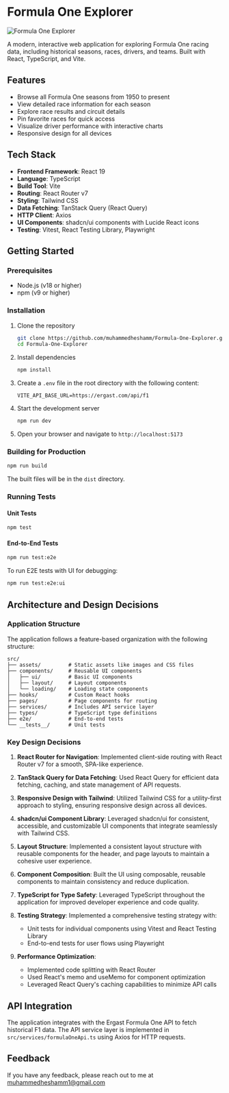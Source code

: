 # Formula One Explorer

![Formula One Explorer](./src/assets/logo.svg)

A modern, interactive web application for exploring Formula One racing data, including historical seasons, races, drivers, and teams. Built with React, TypeScript, and Vite.

## Features

- Browse all Formula One seasons from 1950 to present
- View detailed race information for each season
- Explore race results and circuit details
- Pin favorite races for quick access
- Visualize driver performance with interactive charts
- Responsive design for all devices

## Tech Stack

- **Frontend Framework**: React 19
- **Language**: TypeScript
- **Build Tool**: Vite
- **Routing**: React Router v7
- **Styling**: Tailwind CSS
- **Data Fetching**: TanStack Query (React Query)
- **HTTP Client**: Axios
- **UI Components**: shadcn/ui components with Lucide React icons
- **Testing**: Vitest, React Testing Library, Playwright

## Getting Started

### Prerequisites

- Node.js (v18 or higher)
- npm (v9 or higher)

### Installation

1. Clone the repository

   ```bash
   git clone https://github.com/muhammedheshamm/Formula-One-Explorer.git
   cd Formula-One-Explorer
   ```

2. Install dependencies

   ```bash
   npm install
   ```

3. Create a `.env` file in the root directory with the following content:

   ```
   VITE_API_BASE_URL=https://ergast.com/api/f1
   ```

4. Start the development server

   ```bash
   npm run dev
   ```

5. Open your browser and navigate to `http://localhost:5173`

### Building for Production

```bash
npm run build
```

The built files will be in the `dist` directory.

### Running Tests

#### Unit Tests

```bash
npm test
```

#### End-to-End Tests

```bash
npm run test:e2e
```

To run E2E tests with UI for debugging:

```bash
npm run test:e2e:ui
```

## Architecture and Design Decisions

### Application Structure

The application follows a feature-based organization with the following structure:

```
src/
├── assets/         # Static assets like images and CSS files
├── components/     # Reusable UI components
│   ├── ui/         # Basic UI components
│   ├── layout/     # Layout components
│   └── loading/    # Loading state components
├── hooks/          # Custom React hooks
├── pages/          # Page components for routing
├── services/       # Includes API service layer
├── types/          # TypeScript type definitions
├── e2e/            # End-to-end tests
└── __tests__/      # Unit tests
```

### Key Design Decisions

1. **React Router for Navigation**: Implemented client-side routing with React Router v7 for a smooth, SPA-like experience.

2. **TanStack Query for Data Fetching**: Used React Query for efficient data fetching, caching, and state management of API requests.

3. **Responsive Design with Tailwind**: Utilized Tailwind CSS for a utility-first approach to styling, ensuring responsive design across all devices.

4. **shadcn/ui Component Library**: Leveraged shadcn/ui for consistent, accessible, and customizable UI components that integrate seamlessly with Tailwind CSS.

5. **Layout Structure**: Implemented a consistent layout structure with reusable components for the header, and page layouts to maintain a cohesive user experience.

6. **Component Composition**: Built the UI using composable, reusable components to maintain consistency and reduce duplication.

7. **TypeScript for Type Safety**: Leveraged TypeScript throughout the application for improved developer experience and code quality.

8. **Testing Strategy**: Implemented a comprehensive testing strategy with:

   - Unit tests for individual components using Vitest and React Testing Library
   - End-to-end tests for user flows using Playwright

9. **Performance Optimization**:
   - Implemented code splitting with React Router
   - Used React's memo and useMemo for component optimization
   - Leveraged React Query's caching capabilities to minimize API calls

## API Integration

The application integrates with the Ergast Formula One API to fetch historical F1 data. The API service layer is implemented in `src/services/formulaOneApi.ts` using Axios for HTTP requests.

## Feedback

If you have any feedback, please reach out to me at muhammedheshamm1@gmail.com
